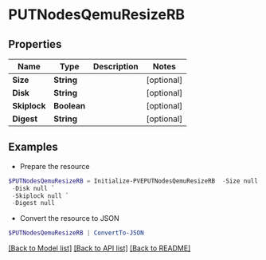 # PUTNodesQemuResizeRB
## Properties

Name | Type | Description | Notes
------------ | ------------- | ------------- | -------------
**Size** | **String** |  | [optional] 
**Disk** | **String** |  | [optional] 
**Skiplock** | **Boolean** |  | [optional] 
**Digest** | **String** |  | [optional] 

## Examples

- Prepare the resource
```powershell
$PUTNodesQemuResizeRB = Initialize-PVEPUTNodesQemuResizeRB  -Size null `
 -Disk null `
 -Skiplock null `
 -Digest null
```

- Convert the resource to JSON
```powershell
$PUTNodesQemuResizeRB | ConvertTo-JSON
```

[[Back to Model list]](../README.md#documentation-for-models) [[Back to API list]](../README.md#documentation-for-api-endpoints) [[Back to README]](../README.md)

